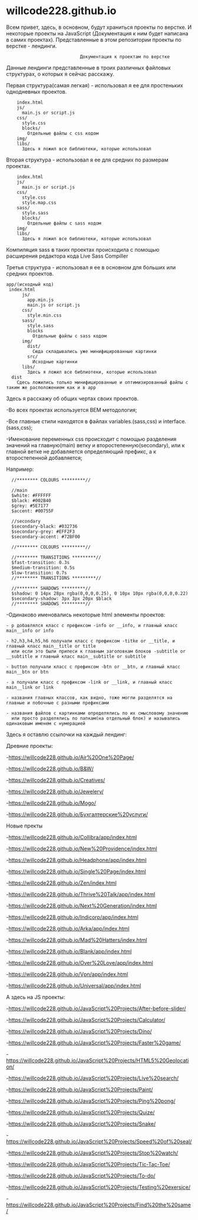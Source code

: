 # willcode228.github.io
Всем привет, здесь, в основном, будут храниться проекты по верстке. 
И некоторые проекты на JavaScript (Документация к ним будет написана в самих проектах).
Представленные в этом репозитории проекты по верстке - лендинги.


                                Документация к проектам по верстке
                                
Данные лендинги представленные в троих различных файловых структурах, о которых я сейчас расскажу.

Первая структура(самая легкая) - использовал я ее для простеньких однодневных проектов.

        index.html
        js/
          main.js or script.js
        css/
          style.css
          blocks/
            Отдельные файлы с css кодом
        img/
        libs/
          Здесь я ложил все библиотеки, которые использовал
  
  
  
Вторая структура - использовал я ее для средних по размерам проектах.

        index.html
        js/
          main.js or script.js
        css/
          style.css
          style.map.css
        sass/
          style.sass
          blocks/
            Отдельные файлы с sass кодом
        img/
        libs/
          Здесь я ложил все библиотеки, которые использовал
          
Компиляция sass в таких проектах происходила с помощью расширения редактора кода Live Sass Compiller


Третья структура - использовал я ее в основном для больших или средних проектов.

    app/(исходный код)
     index.html
          js/
            app.min.js
            main.js or script.js
          css/
            style.min.css
          sass/
            style.sass
            blocks
              Отдельные файлы с sass кодом
          img/
            dist/
              Сюда складывались уже минифицированные картинки
            src/
              Исходные картинки
          libs/
            Здесь я ложил все библиотеки, которые использовал
      dist
        Сдесь ложились только минифицированные и оптимизированный файлы с таким же расположением как и в app
        
        
        
Здесь я расскажу об общих чертах своих проектов.


  -Во всех проектах используется BEM методология;
  

  -Все главные стили находятся в файлах variables.(sass,css) и interface.(sass,css);
  

  -Именование переменных css происходит с помощью разделения значений на главную(main) ветку и второстепенную(secondary),
  или к главной ветке не добавляется определяющий префикс, а к второстепенной добавляется;
  
  Например:
  
      //******** COLOURS *********//

      //main
      $white: #FFFFFF
      $black: #002B40
      $grey: #5E7177
      $accent: #00755F

      //secondary
      $secondary-black: #032736
      $secondary-grey: #EFF2F3
      $secondary-accent: #72BF00

      //******** COLOURS *********//

      //******** TRANSITIONS *********//
      $fast-transition: 0.3s
      $medium-transition: 0.5s
      $low-transition: 0.7s
      //******** TRANSITIONS *********//

      //******** SHADOWS *********//
      $shadow: 0 14px 28px rgba(0,0,0,0.25), 0 10px 10px rgba(0,0,0,0.22)
      $secondary-shadow: 3px 3px 20px $black
      //******** SHADOWS *********//

  -Одинаково именовались некоторые html элементы проектов:
  
    - p добавлялся класс с префиксом -info or __info, и главный класс main__info or info
    
    - h2,h3,h4,h5,h6 получали класс с префиксом -titke or __title, и главный класс main__title or title
      или если это были припеси к главным заголовкам блоков -subtitle or __subtitle и главный класс main__subtitle or subtitle
    
    - button получали класс с префиксом -btn or __btn, и главный класс main__btn or btn
    
    - a получали класс с префиксом -link or __link, и главный класс main__link or link
    
    - названия главных классов, как видно, тоже могли разделятся на главные и побочные с разными префиксами
    
    - названия файлов с картинками определялись по их смысловому значению 
      или просто разделялись по папкам(на отдельный блок) и назывались одинаковым именем с нумерацией

 

Здесь я оставлю ссылочки на каждый лендинг:

  Древние проекты:
  
  -https://willcode228.github.io/Air%20One%20Page/
  
  -https://willcode228.github.io/B&W/
  
  -https://willcode228.github.io/Creatives/
  
  -https://willcode228.github.io/Jewelery/
  
  -https://willcode228.github.io/Mogo/
  
  -https://willcode228.github.io/Бухгалтерские%20услуги/
  

  Новые пректы

  -https://willcode228.github.io/Collibra/app/index.html
  
  -https://willcode228.github.io/New%20Providence/index.html
  
  -https://willcode228.github.io/Headphone/app/index.html
  
  -https://willcode228.github.io/Single%20Page/index.html
  
  -https://willcode228.github.io/Zen/index.html
  
  -https://willcode228.github.io/Thrive%20Talk/app/index.html
  
  -https://willcode228.github.io/Next%20Generation/index.html
  
  -https://willcode228.github.io/Indicorp/app/index.html
  
  -https://willcode228.github.io/Arka/app/index.html
  
  -https://willcode228.github.io/Mad%20Hatters/index.html
  
  -https://willcode228.github.io/Blank/app/index.html
  
  -https://willcode228.github.io/Over%20Love/app/index.html
  
  -https://willcode228.github.io/Vpn/app/index.html
  
  -https://willcode228.github.io/Universal/app/index.html
  
   
 А здесь на JS проекты:
 
  -https://willcode228.github.io/JavaScript%20Projects/After-before-slider/
  
  -https://willcode228.github.io/JavaScript%20Projects/Calculator/
  
  -https://willcode228.github.io/JavaScript%20Projects/Dino/
  
  -https://willcode228.github.io/JavaScript%20Projects/Faster%20game/
  
  -https://willcode228.github.io/JavaScript%20Projects/HTML5%20Geolocation/
  
  -https://willcode228.github.io/JavaScript%20Projects/Live%20search/
  
  -https://willcode228.github.io/JavaScript%20Projects/Paint/
  
  -https://willcode228.github.io/JavaScript%20Projects/Ping%20pong/
  
  -https://willcode228.github.io/JavaScript%20Projects/Quize/
  
  -https://willcode228.github.io/JavaScript%20Projects/Snake/
  
  -https://willcode228.github.io/JavaScript%20Projects/Speed%20of%20seal/
  
  -https://willcode228.github.io/JavaScript%20Projects/Stop%20watch/
  
  -https://willcode228.github.io/JavaScript%20Projects/Tic-Tac-Toe/
  
  -https://willcode228.github.io/JavaScript%20Projects/To-do/
  
  -https://willcode228.github.io/JavaScript%20Projects/Testing%20exersice/

  -https://willcode228.github.io/JavaScript%20Projects/Find%20the%20same/
